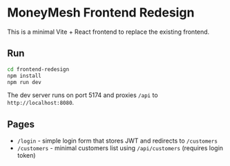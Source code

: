 # MoneyMesh Frontend Redesign

This is a minimal Vite + React frontend to replace the existing frontend.

## Run

```bash
cd frontend-redesign
npm install
npm run dev
```

The dev server runs on port 5174 and proxies `/api` to `http://localhost:8080`.

## Pages

- `/login` - simple login form that stores JWT and redirects to `/customers`
- `/customers` - minimal customers list using `/api/customers` (requires login token)

